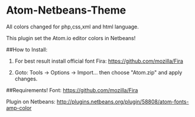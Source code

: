 # Atom-Netbeans-Theme
All colors changed for php,css,xml and html language. 

This plugin set the Atom.io editor colors in Netbeans!

##How to Install: 
1) For best result install official font Fira: https://github.com/mozilla/Fira

2) Goto: Tools -> Options -> Import... then choose "Atom.zip" and apply changes. 

##Requirements!
Font: https://github.com/mozilla/Fira

Plugin on Netbeans: http://plugins.netbeans.org/plugin/58808/atom-fonts-amp-color
